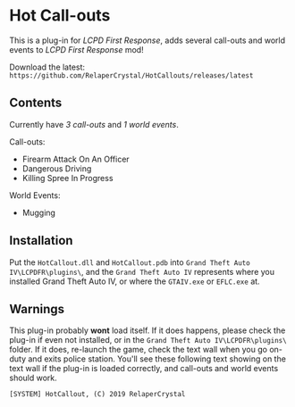 # Hot Call-outs
This is a plug-in for *LCPD First Response*, adds several call-outs and world events to *LCPD First Response* mod!

Download the latest: `https://github.com/RelaperCrystal/HotCallouts/releases/latest`

## Contents

Currently have *3 call-outs* and *1 world events*.

Call-outs:

- Firearm Attack On An Officer
- Dangerous Driving
- Killing Spree In Progress

World Events:

- Mugging

## Installation

Put the `HotCallout.dll` and `HotCallout.pdb` into `Grand Theft Auto IV\LCPDFR\plugins\`, and the `Grand Theft Auto IV` represents where you installed Grand Theft Auto IV, or where the `GTAIV.exe` or `EFLC.exe` at.

## Warnings

This plug-in probably **wont** load itself. If it does happens, please check the plug-in if even not installed, or in the  `Grand Theft Auto IV\LCPDFR\plugins\` folder. If it does, re-launch the game, check the text wall when you go on-duty and exits police station. You'll see these following text showing on the text wall if the plug-in is loaded correctly, and call-outs and world events should work.

`[SYSTEM] HotCallout, (C) 2019 RelaperCrystal`

